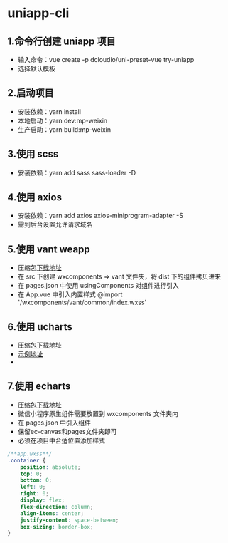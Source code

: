 # uniapp-cli

## 1.命令行创建 uniapp 项目

-   输入命令：vue create -p dcloudio/uni-preset-vue try-uniapp
-   选择默认模板

## 2.启动项目

-   安装依赖：yarn install
-   本地启动：yarn dev:mp-weixin
-   生产启动：yarn build:mp-weixin

## 3.使用 scss

-   安装依赖：yarn add sass sass-loader -D

## 4.使用 axios

-   安装依赖：yarn add axios axios-miniprogram-adapter -S
-   需到后台设置允许请求域名

## 5.使用 vant weapp

-   压缩包[下载地址](https://github.com/youzan/vant-weapp)
-   在 src 下创建 wxcomponents => vant 文件夹，将 dist 下的组件拷贝进来
-   在 pages.json 中使用 usingComponents 对组件进行引入
-   在 App.vue 中引入内置样式 @import '/wxcomponents/vant/common/index.wxss'

## 6.使用 ucharts

-   压缩包[下载地址](https://ext.dcloud.net.cn/plugin?id=271)
-   [示例地址](http://doc.ucharts.cn/1172174)
- 

## 7.使用 echarts

-   压缩包[下载地址](https://github.com/ecomfe/echarts-for-weixin)
-   微信小程序原生组件需要放置到 wxcomponents 文件夹内
-   在 pages.json 中引入组件
-   保留ec-canvas和pages文件夹即可
-   必须在项目中合适位置添加样式

```css
/**app.wxss**/
.container {
    position: absolute;
    top: 0;
    bottom: 0;
    left: 0;
    right: 0;
    display: flex;
    flex-direction: column;
    align-items: center;
    justify-content: space-between;
    box-sizing: border-box;
}
```
